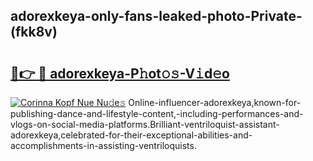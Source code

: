 ## adorexkeya-only-fans​-leaked-photo​-Private-(fkk8v)


# <h2><a href="https://mediaupload.pro?title=adorexkeya&ref=git">🔗👉 🔴 adorexkeya-P𝚑ot𝚘𝚜-V𝚒d𝚎o</a></h2>

[![Corinna Kopf Nue Nu𝚍e𝚜](https://i.imgur.com/0qMVB7G.gif)](https://mediaupload.pro?title=adorexkeya&ref=git)
Online-influencer-adorexkeya,known-for-publishing-dance-and-lifestyle-content,-including-performances-and-vlogs-on-social-media-platforms.Brilliant-ventriloquist-assistant-adorexkeya,celebrated-for-their-exceptional-abilities-and-accomplishments-in-assisting-ventriloquists.  